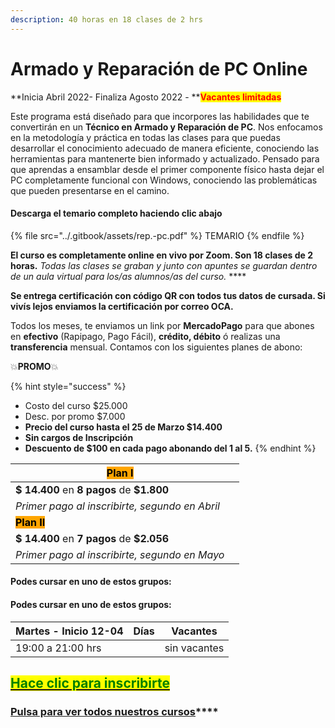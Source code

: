 ```yaml
---
description: 40 horas en 18 clases de 2 hrs
---
```


# Armado y Reparación de PC Online

**Inicia Abril 2022- Finaliza Agosto 2022 - **<mark style="color:red;">**Vacantes limitadas**</mark>

Este programa está diseñado para que incorpores las habilidades que te convertirán en un **Técnico en Armado y Reparación de PC**. Nos enfocamos en la metodología y práctica en todas las clases para que puedas desarrollar el conocimiento adecuado de manera eficiente, conociendo las herramientas para mantenerte bien informado y actualizado. Pensado para que aprendas a ensamblar desde el primer componente físico hasta dejar el PC completamente funcional con Windows, conociendo las problemáticas que pueden presentarse en el camino.

#### Descarga el temario completo haciendo clic abajo&#x20;

{% file src="../.gitbook/assets/rep.-pc.pdf" %}
TEMARIO
{% endfile %}

**El curso es completamente online en vivo por Zoom. Son 18 clases de 2 horas.** _Todas las clases se graban y  junto con apuntes se guardan dentro de un aula virtual para los/as alumnos/as del curso._ ****&#x20;

**Se entrega certificación con código QR con todos tus datos de cursada. Si vivís lejos enviamos la certificación por correo OCA.**

Todos los meses, te enviamos un link por **MercadoPago** para que abones en **efectivo** (Rapipago, Pago Fácil), **crédito, débito** ó realizas una **transferencia** mensual. Contamos con los siguientes planes de abono:

💥**PROMO**💥&#x20;

{% hint style="success" %}
* Costo del curso $25.000
* Desc. por promo $7.000
* **Precio del curso hasta el 25 de Marzo $14.400**
* **Sin cargos de Inscripción**
* **Descuento de $100 en cada pago abonando del 1 al 5.**&#x20;
{% endhint %}

| <mark style="background-color:orange;">**Plan I**</mark>  |   |
| --------------------------------------------------------- | - |
| **$ 14.400** en **8 pagos** de **$1.800**                 |   |
| _Primer pago al inscribirte, segundo en Abril_            |   |
| <mark style="background-color:orange;">**Plan II**</mark> |   |
| **$ 14.400** en **7 pagos** de **$2.056**                 |   |
| _Primer pago al inscribirte, segundo en Mayo_             |   |

#### Podes cursar en uno de estos grupos:

#### Podes cursar en uno de estos grupos:

| **Martes - Inicio 12-04** | Días | Vacantes     |
| ------------------------- | ---- | ------------ |
| 19:00 a 21:00 hrs         |      | sin vacantes |

## <mark style="color:green;"></mark>[<mark style="color:green;">Hace clic para inscribirte</mark>](https://wa.me/+5491164622877?text=Hola,%20le%C3%AD%20toda%20la%20info%20del%20curso%20de%20Armado%20y%20Reparaci%C3%B3n%20de%20PC%20Online%20y%20quiero%20inscribirme)<mark style="color:green;"></mark>

### [**Pulsa para ver todos nuestros cursos**](../)****
